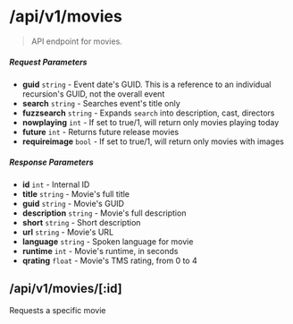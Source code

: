 # /api/v1/movies

> API endpoint for movies.

##### Request Parameters
- **guid** ```string``` - Event date's GUID.  This is a reference to an individual recursion's GUID, not the overall event
- **search** ```string``` - Searches event's title only
- **fuzzsearch** ```string``` - Expands ```search``` into description, cast, directors
- **nowplaying** ```int``` - If set to true/1, will return only movies playing today
- **future** ```int``` - Returns future release movies
- **requireimage** ```bool``` - If set to true/1, will return only movies with images

##### Response Parameters
- **id** ```int``` - Internal ID
- **title** ```string``` - Movie's full title
- **guid** ```string``` - Movie's GUID
- **description** ```string``` - Movie's full description
- **short** ```string``` - Short description
- **url** ```string``` - Movie's URL
- **language** ```string``` - Spoken language for movie
- **runtime** ```int``` - Movie's runtime, in seconds
- **qrating** ```float``` - Movie's TMS rating, from 0 to 4


## /api/v1/movies/[:id]
Requests a specific movie

